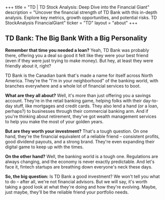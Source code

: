 +++
title = "TD |  TD Stock Analysis: Deep Dive into the Financial Giant"
description = "Uncover the financial strength of TD Bank with this in-depth analysis. Explore key metrics, growth opportunities, and potential risks. TD StockAnalysis FinancialGiant"
ticker = "TD"
layout = "about"
+++

        


## TD Bank: The Big Bank With a Big Personality

**Remember that time you needed a loan?** Yeah, TD Bank was probably there, offering you a deal so good it felt like they were your best friend (even if they were just trying to make money).  But hey, at least they were friendly about it, right?  

TD Bank is the Canadian bank that's made a name for itself across North America.  They're the "I'm in your neighborhood" of the banking world, with branches everywhere and a whole lot of financial services to boot.  

**What are they all about?**  Well, it's more than just offering you a savings account.  They're in the retail banking game, helping folks with their day-to-day stuff, like mortgages and credit cards.  They also lend a hand (or a loan, perhaps?) to businesses through their commercial banking arm.  And if you're thinking about retirement, they've got wealth management services to help you make the most of your golden years.

**But are they worth your investment?**  That's a tough question.  On one hand, they're the financial equivalent of a reliable friend – consistent profits, good dividend payouts, and a strong brand.  They're even expanding their digital game to keep up with the times.  

**On the other hand?**  Well, the banking world is a tough one.  Regulations are always changing, and the economy is never exactly predictable.  And let's face it, fintech startups are breathing down everyone's neck these days.

**So, the big question:** Is TD Bank a good investment? We won't tell you what to do – after all, we're not financial advisors.  But we will say, it's worth taking a good look at what they're doing and how they're evolving.  Maybe, just maybe,  they'll be the reliable friend your portfolio needs. 

        
